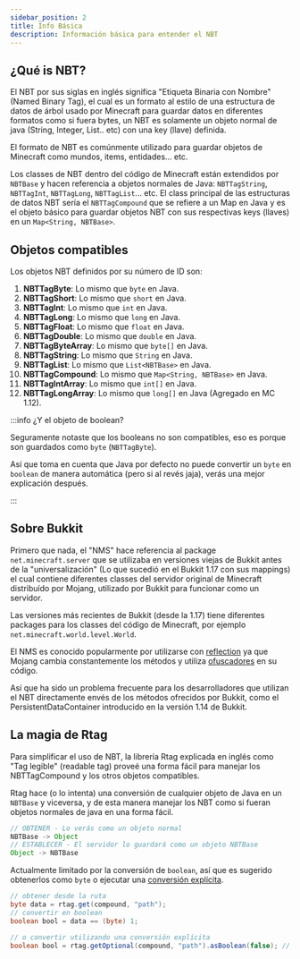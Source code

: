 ```yaml
---
sidebar_position: 2
title: Info Básica
description: Información básica para entender el NBT
---
```


## ¿Qué is NBT?

El NBT por sus siglas en inglés significa "Etiqueta Binaria con Nombre" (Named Binary Tag), el cual es un formato al estilo de una estructura de datos de árbol usado por Minecraft para guardar datos en diferentes formatos como si fuera bytes, un NBT es solamente un objeto normal de java (String, Integer, List.. etc) con una key (llave) definida.

El formato de NBT es comúnmente utilizado para guardar objetos de Minecraft como mundos, items, entidades... etc.

Los classes de NBT dentro del código de Minecraft están extendidos por `NBTBase` y hacen referencia a objetos normales de Java: `NBTTagString`, `NBTTagInt`, `NBTTagLong`, `NBTTagList`... etc. El class principal de las estructuras de datos NBT sería el `NBTTagCompound` que se refiere a un Map en Java y es el objeto básico para guardar objetos NBT con sus respectivas keys (llaves) en un `Map<String, NBTBase>`.

## Objetos compatibles

Los objetos NBT definidos por su número de ID son:

1. **NBTTagByte**: Lo mismo que `byte` en Java.
2. **NBTTagShort**: Lo mismo que `short` en Java.
3. **NBTTagInt**: Lo mismo que `int` en Java.
4. **NBTTagLong**: Lo mismo que `long` en Java.
5. **NBTTagFloat**: Lo mismo que `float` en Java.
6. **NBTTagDouble**: Lo mismo que `double` en Java.
7. **NBTTagByteArray**: Lo mismo que `byte[]` en Java.
8. **NBTTagString**: Lo mismo que `String` en Java.
9. **NBTTagList**: Lo mismo que `List<NBTBase>` en Java.
10. **NBTTagCompound**: Lo mismo que `Map<String, NBTBase>` en Java.
11. **NBTTagIntArray**: Lo mismo que `int[]` en Java.
12. **NBTTagLongArray**: Lo mismo que `long[]` en Java (Agregado en MC 1.12).

:::info ¿Y el objeto de boolean?

Seguramente notaste que los booleans no son compatibles, eso es porque son guardados como `byte` (`NBTTagByte`).

Así que toma en cuenta que Java por defecto no puede convertir un `byte` en `boolean` de manera automática (pero si al revés jaja), verás una mejor explicación después.

:::

## Sobre Bukkit

Primero que nada, el "NMS" hace referencia al package `net.minecraft.server` que se utilizaba en versiones viejas de Bukkit antes de la "universalización" (Lo que sucedió en el Bukkit 1.17 con sus mappings) el cual contiene diferentes classes del servidor original de Minecraft distribuído por Mojang, utilizado por Bukkit para funcionar como un servidor.

Las versiones más recientes de Bukkit (desde la 1.17) tiene diferentes packages para los classes del código de Minecraft, por ejemplo `net.minecraft.world.level.World`.

El NMS es conocido popularmente por utilizarse con [reflection](https://www.oracle.com/technical-resources/articles/java/javareflection.html) ya que Mojang cambia constantemente los métodos y utiliza [ofuscadores](https://www.javatpoint.com/java-obfuscator) en su código.

Así que ha sido un problema frecuente para los desarrolladores que utilizan el NBT directamente envés de los métodos ofrecidos por Bukkit, como el PersistentDataContainer introducido en la versión 1.14 de Bukkit.

## La magia de Rtag

Para simplificar el uso de NBT, la librería Rtag explicada en inglés como "Tag legible" (readable tag) proveé una forma fácil para manejar los NBTTagCompound y los otros objetos compatibles.

Rtag hace (o lo intenta) una conversión de cualquier objeto de Java en un `NBTBase` y viceversa, y de esta manera manejar los NBT como si fueran objetos normales de java en una forma fácil.

```java
// OBTENER - Lo verás como un objeto normal
NBTBase -> Object
// ESTABLECER - El servidor lo guardará como un objeto NBTBase
Object -> NBTBase
```

Actualmente limitado por la conversión de `boolean`, así que es sugerido obtenerlos como `byte` o ejecutar una [conversión explícita](../feature/types/#conversion).

```java
// obtener desde la ruta
byte data = rtag.get(compound, "path");
// convertir en boolean
boolean bool = data == (byte) 1;

// o convertir utilizando una conversión explícita
boolean bool = rtag.getOptional(compound, "path").asBoolean(false); // false por defecto
```